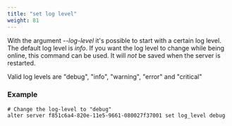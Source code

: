 ```yaml
---
title: "set log level"
weight: 81
---
```


With the argument *--log-level* it's possible to start with a certain log level.
The default log level is *info*. If you want the log level to change while
being online, this command can be used. It will *not* be saved when the server is
restarted.

Valid log levels are "debug", "info", "warning", "error" and "critical"

### Example

    # Change the log-level to "debug"
    alter server f851c6a4-820e-11e5-9661-080027f37001 set log_level debug
